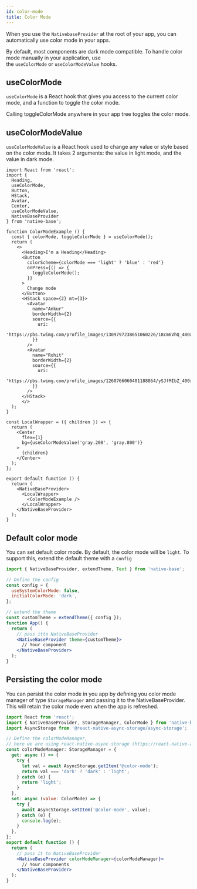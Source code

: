 ```yaml
---
id: color-mode
title: Color Mode
---
```


When you use the `NativebaseProvider` at the root of your app, you can automatically use color mode in your apps.

By default, most components are dark mode compatible. To handle color mode manually in your application, use the `useColorMode` or `useColorModeValue` hooks.

## **useColorMode**

`useColorMode` is a React hook that gives you access to the current color mode, and a function to toggle the color mode.

Calling toggleColorMode anywhere in your app tree toggles the color mode.

## **useColorModeValue**

`useColorModeValue` is a React hook used to change any value or style based on the color mode. It takes 2 arguments: the value in light mode, and the value in dark mode.

```SnackPlayer name=ColorMode%20Usage
import React from 'react';
import {
  Heading,
  useColorMode,
  Button,
  HStack,
  Avatar,
  Center,
  useColorModeValue,
  NativeBaseProvider
} from 'native-base';

function ColorModeExample () {
  const { colorMode, toggleColorMode } = useColorMode();
  return (
    <>
      <Heading>I'm a Heading</Heading>
      <Button
        colorScheme={colorMode === 'light' ? 'blue' : 'red'}
        onPress={() => {
          toggleColorMode();
        }}
      >
        Change mode
      </Button>
      <HStack space={2} mt={3}>
        <Avatar
          name="Ankur"
          borderWidth={2}
          source={{
            uri:
              'https://pbs.twimg.com/profile_images/1309797238651060226/18cm6VhQ_400x400.jpg',
          }}
        />
        <Avatar
          name="Rohit"
          borderWidth={2}
          source={{
            uri:
              'https://pbs.twimg.com/profile_images/1260766060401188864/ySJfMIbZ_400x400.jpg',
          }}
        />
      </HStack>
      </>
  );
}

const LocalWrapper = ({ children }) => {
  return (
    <Center
      flex={1}
      bg={useColorModeValue('gray.200', 'gray.800')}
    >
      {children}
    </Center>
  );
};

export default function () {
  return (
    <NativeBaseProvider>
      <LocalWrapper>
        <ColorModeExample />
      </LocalWrapper>
    </NativeBaseProvider>
  );
}
```

## Default color mode

You can set default color mode. By default, the color mode will be `light`. To support this, extend the default theme with a `config`

```jsx
import { NativeBaseProvider, extendTheme, Text } from 'native-base';

// Define the config
const config = {
  useSystemColorMode: false,
  initialColorMode: 'dark',
};

// extend the theme
const customTheme = extendTheme({ config });
function App() {
  return (
    // pass itto NativeBaseProvider
    <NativeBaseProvider theme={customTheme}>
      // Your component
    </NativeBaseProvider>
  );
}
```

## Persisting the color mode

You can persist the color mode in you app by defining you color mode manager of type `StorageManager` and passing it to the NativeBaseProvider. This will retain the color mode even when the app is refreshed.

```jsx
import React from 'react';
import { NativeBaseProvider, StorageManager, ColorMode } from 'native-base';
import AsyncStorage from '@react-native-async-storage/async-storage';

// Define the colorModeManager,
// here we are using react-native-async-storage (https://react-native-async-storage.github.io/async-storage/)
const colorModeManager: StorageManager = {
  get: async () => {
    try {
      let val = await AsyncStorage.getItem('@color-mode');
      return val === 'dark' ? 'dark' : 'light';
    } catch (e) {
      return 'light';
    }
  },
  set: async (value: ColorMode) => {
    try {
      await AsyncStorage.setItem('@color-mode', value);
    } catch (e) {
      console.log(e);
    }
  },
};
export default function () {
  return (
    // pass it to NativeBaseProvider
    <NativeBaseProvider colorModeManager={colorModeManager}>
      // Your components
    </NativeBaseProvider>
  );
}
```
